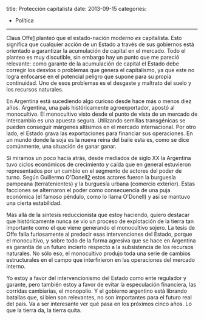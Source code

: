 title: Protección capitalista
date: 2013-09-15
categories:
  - Política
---

Claus Offe[1] planteó que el estado-nación moderno *es* capitalista. Esto significa que cualquier acción de un Estado a través de sus gobiernos está orientado a garantizar la acumulación de capital en el mercado. Todo el planteo es muy discutible, sin embargo hay un punto que me pareció relevante: como garante de la acumulación de capital el Estado debe corregir los desvíos o problemas que genera el capitalismo, ya que este no logra enfocarse en el potencial peligro que supone para su propia continuidad. Uno de esos problemas es el desgaste y maltrato del suelo y los recursos naturales.

<!-- more -->

En Argentina está sucediendo algo curioso desde hace más o menos diez años. Argentina, una país históricamente agroexportador, apostó al monocultivo. El monocultivo visto desde el punto de vista de un mercado de intercambio es una apuesta segura. Utilizando semillas transgénicas se pueden conseguir márgenes altísimos en el mercado internacional. Por otro lado, el Estado grava las exportaciones para financiar sus operaciones. En un mundo donde la soja es la nueva reina del baile esta es, como se dice comúnmente, una situación de ganar ganar.

Si miramos un poco hacia atrás, desde mediados de siglo XX la Argentina tuvo ciclos económicos de crecimiento y caída que en general estuvieron representados por un cambio en el segmento de actores del poder de turno. Según Guillermo O'Donell[2] estos actores fueron la burguesía pampeana (terratenientes) y la burguesía urbana (comercio exterior). Estas facciones se alternaron el poder como consecuencia de una puja económica (el famoso péndulo, como lo llama O'Donell) y así se mantuvo una cierta estabilidad.

Más allá de la síntesis reduccionista que estoy haciendo, quiero destacar que históricamente nunca se vio un proceso de explotación de la tierra tan importante como el que viene generando el monocultivo sojero. La tesis de Offe falla furiosamente al predecir esas intervenciones del Estado, porque el monocultivo, y sobre todo de la forma agresiva que se hace en Argentina es garantía de un futuro incierto respecto a la subsistencia de los recursos naturales. No sólo eso, el monocultivo produjo toda una serie de cambios estructurales en el campo que interfirieron en las operaciones del mercado interno.

Yo estoy a favor del intervencionismo del Estado como ente regulador y garante, pero también estoy a favor de evitar la especulación financiera, las corridas cambiarias, el monopolio. Y el gobierno argentino está librando batallas que, si bien son relevantes, no son importantes para el futuro real del país. Va a ser interesante ver qué pasa en los próximos cinco años. Lo que la tierra da, la tierra quita.

[1]: http://is.gd/kS4kqH "Contradicciones en el Estado Del Bienestar"
[2]: http://is.gd/CBkmWJ "Estado y alianzas en la Argentina, 1956-1976"

